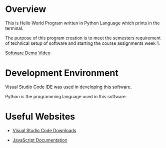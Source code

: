 # Overview

This is Hello World Program written in Python Language which prints in the terminal.

The purpose of this program creation is to meet the semesters requirement of technical setup of software and starting the course assignments week 1.


[Software Demo Video](https://youtu.be/pQ9QlrVPD4E)

# Development Environment

Visual Studio Code IDE was used in developing this software.

Python is the programming language used in this software.
# Useful Websites

* [Visual Studio Code Downloads](https://code.visualstudio.com/download)

* [JavaScript Documentation](https://developer.mozilla.org/en-US/docs/Learn_web_development/Getting_started/Your_first_website/Adding_interactivity)